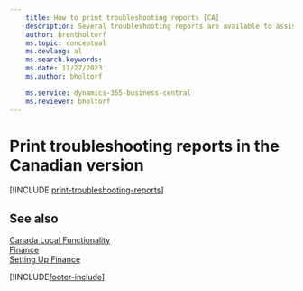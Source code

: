 ```yaml
---
    title: How to print troubleshooting reports [CA]
    description: Several troubleshooting reports are available to assist Microsoft Certified Partners with troubleshooting issues in the Canadian version.
    author: brentholtorf
    ms.topic: conceptual
    ms.devlang: al
    ms.search.keywords:
    ms.date: 11/27/2023
    ms.author: bholtorf

    ms.service: dynamics-365-business-central
    ms.reviewer: bholtorf
---
```

# Print troubleshooting reports in the Canadian version

[!INCLUDE [print-troubleshooting-reports](../includes/CAMXUS/print-troubleshooting-reports.md)]

## See also

[Canada Local Functionality](canada-local-functionality.md)  
[Finance](../../finance.md)  
[Setting Up Finance](../../finance.md)  


[!INCLUDE[footer-include](../../includes/footer-banner.md)]
